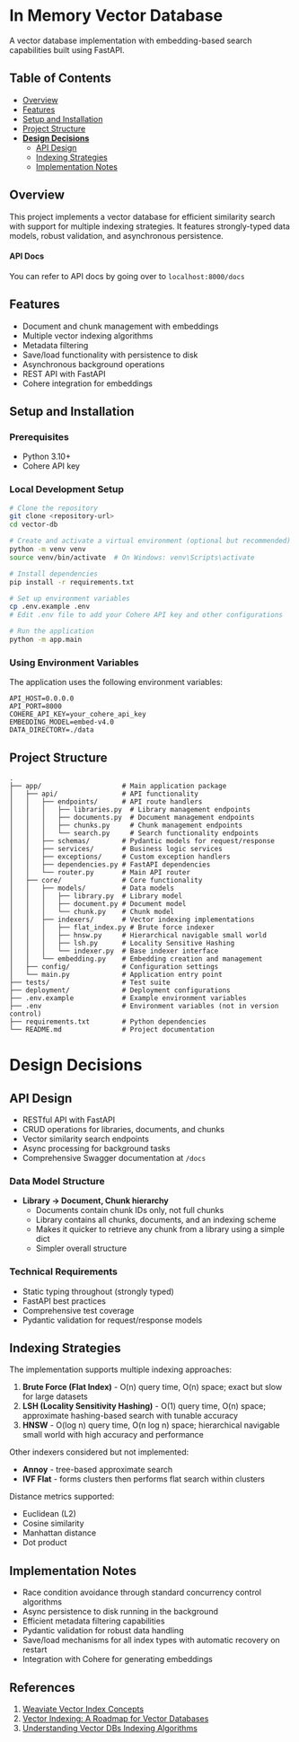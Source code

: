 # In Memory Vector Database

A vector database implementation with embedding-based search capabilities built using FastAPI.

## Table of Contents
- [Overview](#overview)
- [Features](#features)
- [Setup and Installation](#setup-and-installation)
- [Project Structure](#project-structure)
- **[Design Decisions](#design-decisions)**
    - [API Design](#api-design)
    - [Indexing Strategies](#indexing-strategies)
    - [Implementation Notes](#implementation-notes)

## Overview

This project implements a vector database for efficient similarity search with support for multiple indexing strategies. It features strongly-typed data models, robust validation, and asynchronous persistence.

#### API Docs
You can refer to API docs by going over to `localhost:8000/docs`

## Features

- Document and chunk management with embeddings
- Multiple vector indexing algorithms
- Metadata filtering
- Save/load functionality with persistence to disk
- Asynchronous background operations
- REST API with FastAPI
- Cohere integration for embeddings

## Setup and Installation

### Prerequisites
- Python 3.10+
- Cohere API key

### Local Development Setup

```bash
# Clone the repository
git clone <repository-url>
cd vector-db

# Create and activate a virtual environment (optional but recommended)
python -m venv venv
source venv/bin/activate  # On Windows: venv\Scripts\activate

# Install dependencies
pip install -r requirements.txt

# Set up environment variables
cp .env.example .env
# Edit .env file to add your Cohere API key and other configurations

# Run the application
python -m app.main
```

### Using Environment Variables

The application uses the following environment variables:

```
API_HOST=0.0.0.0
API_PORT=8000
COHERE_API_KEY=your_cohere_api_key
EMBEDDING_MODEL=embed-v4.0
DATA_DIRECTORY=./data
```

## Project Structure

```
.
├── app/                    # Main application package
│   ├── api/                # API functionality
│   │   ├── endpoints/      # API route handlers
│   │   │   ├── libraries.py  # Library management endpoints
│   │   │   ├── documents.py  # Document management endpoints
│   │   │   ├── chunks.py     # Chunk management endpoints
│   │   │   └── search.py     # Search functionality endpoints
│   │   ├── schemas/        # Pydantic models for request/response
│   │   ├── services/       # Business logic services
│   │   ├── exceptions/     # Custom exception handlers
│   │   ├── dependencies.py # FastAPI dependencies
│   │   └── router.py       # Main API router
│   ├── core/               # Core functionality
│   │   ├── models/         # Data models
│   │   │   ├── library.py  # Library model
│   │   │   ├── document.py # Document model
│   │   │   └── chunk.py    # Chunk model
│   │   ├── indexers/       # Vector indexing implementations
│   │   │   ├── flat_index.py # Brute force indexer
│   │   │   ├── hnsw.py     # Hierarchical navigable small world
│   │   │   ├── lsh.py      # Locality Sensitive Hashing
│   │   │   └── indexer.py  # Base indexer interface
│   │   └── embedding.py    # Embedding creation and management
│   ├── config/             # Configuration settings
│   └── main.py             # Application entry point
├── tests/                  # Test suite
├── deployment/             # Deployment configurations
├── .env.example            # Example environment variables
├── .env                    # Environment variables (not in version control)
├── requirements.txt        # Python dependencies
└── README.md               # Project documentation
```

# Design Decisions

## API Design
- RESTful API with FastAPI
- CRUD operations for libraries, documents, and chunks
- Vector similarity search endpoints
- Async processing for background tasks
- Comprehensive Swagger documentation at `/docs`


### Data Model Structure

- **Library → Document, Chunk hierarchy**
  - Documents contain chunk IDs only, not full chunks
  - Library contains all chunks, documents, and an indexing scheme
  - Makes it quicker to retrieve any chunk from a library using a simple dict
  - Simpler overall structure

### Technical Requirements

- Static typing throughout (strongly typed)
- FastAPI best practices
- Comprehensive test coverage
- Pydantic validation for request/response models

## Indexing Strategies

The implementation supports multiple indexing approaches:

1. **Brute Force (Flat Index)** - O(n) query time, O(n) space; exact but slow for large datasets
2. **LSH (Locality Sensitivity Hashing)** - O(1) query time, O(n) space; approximate hashing-based search with tunable accuracy
3. **HNSW** - O(log n) query time, O(n log n) space; hierarchical navigable small world with high accuracy and performance

Other indexers considered but not implemented:

- **Annoy** - tree-based approximate search
- **IVF Flat** - forms clusters then performs flat search within clusters


Distance metrics supported:
- Euclidean (L2)
- Cosine similarity
- Manhattan distance
- Dot product

## Implementation Notes

- Race condition avoidance through standard concurrency control algorithms
- Async persistence to disk running in the background
- Efficient metadata filtering capabilities
- Pydantic validation for robust data handling
- Save/load mechanisms for all index types with automatic recovery on restart
- Integration with Cohere for generating embeddings

## References

1. [Weaviate Vector Index Concepts](https://weaviate.io/developers/weaviate/concepts/vector-index)
2. [Vector Indexing: A Roadmap for Vector Databases](https://medium.com/kx-systems/vector-indexing-a-roadmap-for-vector-databases-65866f07daf5)
3. [Understanding Vector DBs Indexing Algorithms](https://gagan-mehta.medium.com/understanding-vector-dbs-indexing-algorithms-ce187dca69c2)
